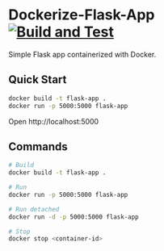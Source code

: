 # Dockerize-Flask-App [![Build and Test](https://github.com/vinithreddybanda/Dockerize-Flask-App/actions/workflows/docker-build.yml/badge.svg)](https://github.com/vinithreddybanda/Dockerize-Flask-App/actions/workflows/docker-build.yml)

Simple Flask app containerized with Docker.

## Quick Start
```bash
docker build -t flask-app .
docker run -p 5000:5000 flask-app
```
Open http://localhost:5000

## Commands
```bash
# Build
docker build -t flask-app .

# Run
docker run -p 5000:5000 flask-app

# Run detached
docker run -d -p 5000:5000 flask-app

# Stop
docker stop <container-id>
```
 
